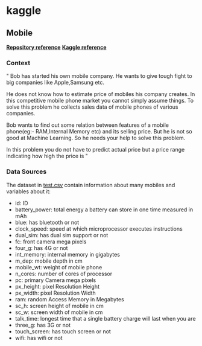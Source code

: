# kaggle

## Mobile

**[Repository reference](mobile/)**
**[Kaggle reference](https://www.kaggle.com/iabhishekofficial/mobile-price-classification)**

### Context

"
Bob has started his own mobile company. He wants to give tough fight to big companies like Apple,Samsung etc.

He does not know how to estimate price of mobiles his company creates. In this competitive mobile phone market you cannot simply assume things. To solve this problem he collects sales data of mobile phones of various companies.

Bob wants to find out some relation between features of a mobile phone(eg:- RAM,Internal Memory etc) and its selling price. But he is not so good at Machine Learning. So he needs your help to solve this problem.

In this problem you do not have to predict actual price but a price range indicating how high the price is
"

### Data Sources

The dataset in [test.csv](mobile/test.csv) contain information about many mobiles and variables about it:

* id: ID
* battery_power: total energy a battery can store in one time measured in mAh
* blue: has bluetooth or not
* clock_speed: speed at which microprocessor executes instructions
* dual_sim: has dual sim support or not
* fc: front camera mega pixels
* four_g: has 4G or not
* int_memory: internal memory in gigabytes
* m_dep: mobile depth in cm
* mobile_wt: weight of mobile phone
* n_cores: number of cores of processor
* pc: primary Camera mega pixels
* px_height: pixel Resolution Height
* px_width: pixel Resolution Width
* ram: random Access Memory in Megabytes
* sc_h: screen height of mobile in cm
* sc_w: screen width of mobile in cm
* talk_time: longest time that a single battery charge will last when you are
* three_g: has 3G or not
* touch_screen: has touch screen or not
* wifi: has wifi or not


